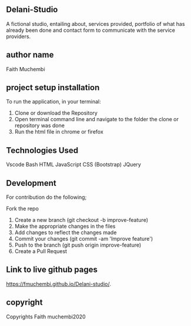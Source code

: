 ## Delani-Studio
 A fictional studio, entailing about, services provided, portfolio of what has already been
 done and contact form to communicate with the service providers.
## author name
 Faith Muchembi
## project setup installation
 To run the application, in your terminal: 
1. Clone or download the Repository 
2. Open terminal command line and navigate to the folder the clone or repository was done 
3. Run the html file in chrome or firefox
## Technologies Used
Vscode
Bash
HTML
JavaScript
CSS (Bootstrap)
JQuery

## Development
For contribution do the following;

Fork the repo
1. Create a new branch (git checkout -b improve-feature)
2. Make the appropriate changes in the files
3. Add changes to reflect the changes made
4. Commit your changes (git commit -am 'Improve feature')
5. Push to the branch (git push origin improve-feature)
6. Create a Pull Request

## Link to live github pages
 
 https://fmuchembi.github.io/Delani-studio/. 
## copyright
 Copyrights Faith muchembi2020